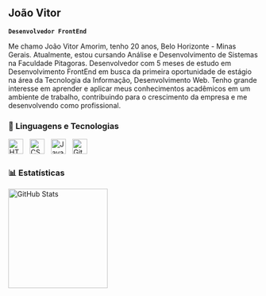 ## João Vitor

**`Desenvolvedor FrontEnd`**

Me chamo João Vitor Amorim, tenho 20 anos, Belo Horizonte - Minas Gerais. Atualmente, estou cursando Análise e Desenvolvimento de Sistemas na Faculdade Pitagoras. Desenvolvedor com 5 meses de estudo em Desenvolvimento FrontEnd em busca da primeira oportunidade de estágio na área da Tecnologia da Informação, Desenvolvimento Web. Tenho grande interesse em aprender e aplicar meus conhecimentos acadêmicos em um ambiente de trabalho, contribuindo para o crescimento da empresa e me desenvolvendo como profissional. 



    

### 🤖 Linguagens e Tecnologias

<img 
    align="left" 
    alt="HTML"
    title="HTML" 
    width="30px" 
    style="padding-right: 10px;" 
    src="https://cdn.jsdelivr.net/gh/devicons/devicon@latest/icons/html5/html5-original.svg" 
/>
<img 
    align="left" 
    alt="CSS" 
    title="CSS"
    width="30px" 
    style="padding-right: 10px;" 
    src="https://cdn.jsdelivr.net/gh/devicons/devicon@latest/icons/css3/css3-original.svg" 
/>
<img 
    align="left" 
    alt="JavaScript" 
    title="JavaScript"
    width="30px" 
    style="padding-right: 10px;" 
    src="https://cdn.jsdelivr.net/gh/devicons/devicon@latest/icons/javascript/javascript-original.svg" 
/>

<img 
    align="left" 
    alt="Git" 
    title="Git"
    width="30px" 
    style="padding-right: 10px;" 
    src="https://cdn.jsdelivr.net/gh/devicons/devicon@latest/icons/git/git-original.svg" 
/>

<br/>
<br/>

### 📊 Estatísticas

<p>
  <img 
    align="left" 
    alt="GitHub Stats" 
    height="200" 
    style="padding-right: 10px;" 
    src="https://github-readme-stats.vercel.app/api?username=joaovitor-7&show_icons=true&theme=tokyonight&include_all_commits=true&locale=pt-br" 
  />


